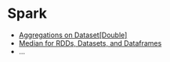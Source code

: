 # Spark
- [Aggregations on Dataset[Double]](Aggregations%20on%20Dataset%5BDouble%5D.ipynb)
- [Median for RDDs, Datasets, and Dataframes](Median%20for%20RDDs%2C%20Datasets%2C%20and%20Dataframes.ipynb)
- ...
